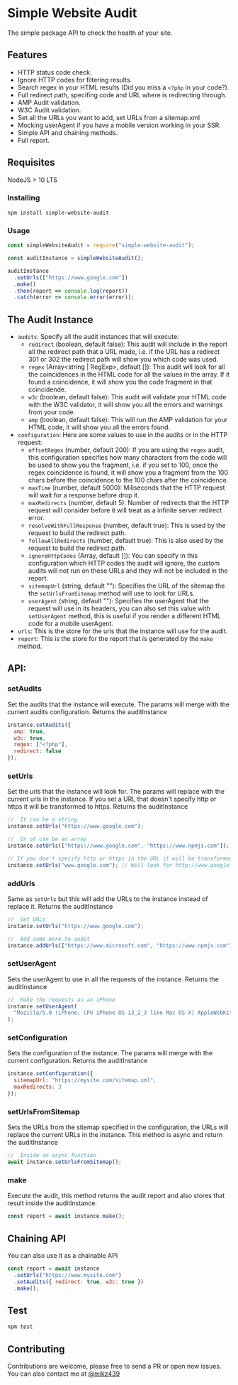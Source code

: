 # Simple Website Audit

The simple package API to check the health of your site.

## Features

- HTTP status code check.
- Ignore HTTP codes for filtering results.
- Search regex in your HTML results (Did you miss a `<?php` in your code?).
- Full redirect path, specifing code and URL where is redirecting through.
- AMP Audit validation.
- W3C Audit validation.
- Set all the URLs you want to add, set URLs from a sitemap.xml
- Mocking userAgent if you have a mobile version working in your SSR.
- Simple API and chaining methods.
- Full report.

## Requisites

NodeJS > 10 LTS

### Installing

```
npm install simple-website-audit
```

### Usage

```js
const simpleWebsiteAudit = require("simple-website-audit");

const auditInstance = simpleWebsiteAudit();

auditInstance
  .setUrls(["https://www.google.com"])
  .make()
  .then(report => console.log(report))
  .catch(error => console.error(error));
```

## The Audit Instance

- `audits`: Specify all the audit instances that will execute:
  - `redirect` (boolean, default false): This audit will include in the report all the redirect path that a URL made, i.e. if the URL has a redirect 301 or 302 the redirect path will show you which code was used.
  - `regex` (Array<string | RegExp>, default []): This audit will look for all the coincidences in the HTML code for all the values in the array. If it found a coincidence, it will show you the code fragment in that coincidende.
  - `w3c` (boolean, default false): This audit will validate your HTML code with the W3C validator, it will show you all the errors and warnings from your code.
  - `amp` (boolean, default false): This will run the AMP validation for your HTML code, it will show you all the errors found.
- `configuration`: Here are some values to use in the audits or in the HTTP request:
  - `offsetRegex` (number, default 200): If you are using the `regex` audit, this configuration specifies how many characters from the code will be used to show you the fragment, i.e. if you set to 100, once the regex coincidence is found, it will show you a fragment from the 100 chars before the coincidence to the 100 chars after the coincidence.
  - `maxTime` (number, default 5000): Miliseconds that the HTTP request will wait for a response before drop it.
  - `maxRedirects` (number, default 5): Number of redirects that the HTTP request will consider before it will treat as a infinite server redirect error.
  - `resolveWithFullResponse` (number, default true): This is used by the request to build the redirect path.
  - `followAllRedirects` (number, default true): This is also used by the request to build the redirect path.
  - `ignoreHttpCodes` (Array<number>, default []): You can specify in this configuration which HTTP codes the audit will ignore, the custom audits will not run on these URLs and they will not be included in the report.
  - `sitemapUrl` (string, default ""): Specifies the URL of the sitemap the the `setUrlsFromSitemap` method will use to look for URLs.
  - `userAgent` (string, default ""): Specifies the userAgent that the request will use in its headers, you can also set this value with `setUserAgent` method, this is useful if you render a different HTML code for a mobile userAgent.
- `urls`: This is the store for the urls that the instance will use for the audit.
- `report`: This is the store for the report that is generated by the `make` method.

## API:

### setAudits

Set the audits that the instance will execute. The params will merge with the current audits configuration. Returns the auditInstance

```js
instance.setAudits({
  amp: true,
  w3c: true,
  regex: ["<?php"],
  redirect: false
});
```

### setUrls

Set the urls that the instance will look for. The params will replace with the current urls in the instance. If you set a URL that doesn't specify http or https it will be transformed to https. Returns the auditInstance

```js
//  It can be a string
instance.setUrls("https://www.google.com");

//  Or ot can be an array
instance.setUrls(["https://www.google.com", "https://www.npmjs.com"]);

// If you don't specify http or https in the URL it will be transformed to https
instance.setUrls("www.google.com"); // Will look for http://www.google.com
```

### addUrls

Same as `setUrls` but this will add the URLs to the instance instead of replace it. Returns the auditInstance

```js
//  Set URLs
instance.setUrls("https://www.google.com");

//  Add some more to audit
instance.addUrls(["https://www.microsoft.com", "https://www.npmjs.com"]);
```

### setUserAgent

Sets the userAgent to use in all the requests of the instance. Returns the auditInstance

```js
//  Make the requests as an iPhone
instance.setUserAgent(
  "Mozilla/5.0 (iPhone; CPU iPhone OS 13_2_3 like Mac OS X) AppleWebKit/605.1.15 (KHTML, like Gecko) Version/13.0.3 Mobile/15E148 Safari/604.1"
);
```

### setConfiguration

Sets the configuration of the instance. The params will merge with the current configuration. Returns the auditInstance

```js
instance.setConfiguration({
  sitemapUrl: "https://mysite.com/sitemap.xml",
  maxRedirects: 3
});
```

### setUrlsFromSitemap <Promise>

Sets the URLs from the sitemap specified in the configuration, the URLs will replace the current URLs in the instance. This method is async and return the auditInstance

```js
//  Inside an async function
await instance.setUrlsFromSitemap();
```

### make <Promise>

Execute the audit, this method returns the audit report and also stores that result inside the auditInstance.

```js
const report = await instance.make();
```

## Chaining API

You can also use it as a chainable API

```js
const report = await instance
  .setUrls("https://www.mysite.com")
  .setAudits({ redirect: true, w3c: true })
  .make();
```

## Test

```sh
npm test
```

## Contributing

Contributions are welcome, please free to send a PR or open new issues. You can also contact me at [@mikz439](https://twitter.com/migramcastillo)
